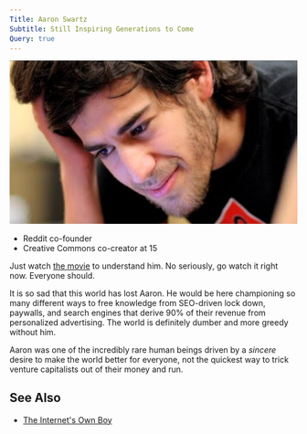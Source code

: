 ```yaml
---
Title: Aaron Swartz
Subtitle: Still Inspiring Generations to Come
Query: true
---
```


![](./aaron.png)

* Reddit co-founder
* Creative Commons co-creator at 15

Just watch [the movie](https://youtu.be/9vz06QO3UkQ) to understand him. No seriously, go watch it right now. Everyone should.

It is so sad that this world has lost Aaron. He would be here championing so many different ways to free knowledge from SEO-driven lock down, paywalls, and search engines that derive 90% of their revenue from personalized advertising. The world is definitely dumber and more greedy without him.

Aaron was one of the incredibly rare human beings driven by a *sincere* desire to make the world better for everyone, not the quickest way to trick venture capitalists out of their money and run.

## See Also

* [The Internet's Own Boy](https://youtu.be/9vz06QO3UkQ)
